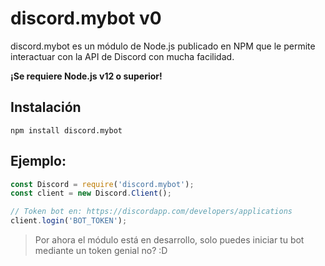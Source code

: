 # discord.mybot v0
discord.mybot es un módulo de Node.js publicado en NPM que le permite interactuar con la API de Discord con mucha facilidad.

**¡Se requiere Node.js v12 o superior!**

## Instalación
`npm install discord.mybot`

## Ejemplo:
```js
const Discord = require('discord.mybot');
const client = new Discord.Client();

// Token bot en: https://discordapp.com/developers/applications
client.login('BOT_TOKEN');
```

> Por ahora el módulo está en desarrollo, solo puedes iniciar tu bot mediante un token
> genial no? :D